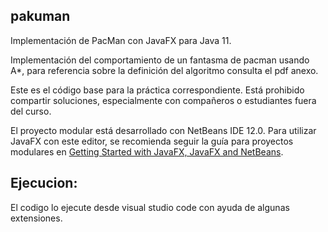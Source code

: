 ## pakuman

Implementación de PacMan con JavaFX para Java 11.

Implementación del comportamiento de un fantasma de pacman usando A*, para referencia sobre la definición del algoritmo consulta el pdf
anexo.

Este es el código base para la práctica correspondiente. Está prohibido compartir soluciones, especialmente con compañeros o estudiantes fuera del curso.

El proyecto modular está desarrollado con NetBeans IDE 12.0. Para utilizar JavaFX con este editor, se recomienda seguir la guía para proyectos modulares en [Getting Started with JavaFX, JavaFX and NetBeans](https://openjfx.io/openjfx-docs/).

## Ejecucion:

El codigo lo ejecute desde visual studio code con ayuda de algunas extensiones.

